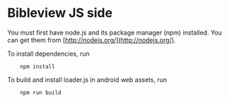 Bibleview JS side
=================

You must first have node.js and its package manager (npm) installed.
You can get them from [http://nodejs.org/](http://nodejs.org/).

To install dependencies, run 

```
    npm install
```

To build and install loader.js in android web assets, run

```
    npm run build
```

